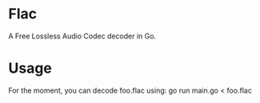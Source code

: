 Flac
====
A Free Lossless Audio Codec decoder in Go.

Usage
=====
For the moment, you can decode foo.flac using:
go run main.go < foo.flac